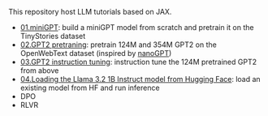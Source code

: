 This repository host LLM tutorials based on JAX.
* [01.miniGPT](./01.miniGPT/): build a miniGPT model from scratch and pretrain it on the TinyStories dataset
* [02.GPT2 pretraning](./02.GPT2-pretraining/): pretrain 124M and 354M GPT2 on the OpenWebText dataset (inspired by [nanoGPT](https://github.com/karpathy/nanoGPT))
* [03.GPT2 instruction tuning](./03.GPT2-instruct-tuning/): instruction tune the 124M pretrained GPT2 from above
* [04.Loading the Llama 3.2 1B Instruct model from Hugging Face](./04.Loading-model-from-HF/): load an existing model from HF and run inference
* DPO
* RLVR
